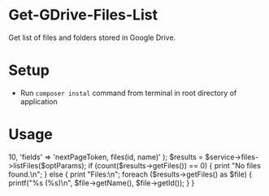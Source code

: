 # Get-GDrive-Files-List

Get list of files and folders stored in Google Drive.

# Setup
- Run `composer instal` command from terminal in root directory of application

# Usage
<?
  require('google-client.php');

  // Get the API client and construct the service object.
  $client = getClient();
  $service = new Google_Service_Drive($client);

  // Print the names and IDs for up to 10 files.
  $optParams = array(
    'pageSize' => 10,
    'fields' => 'nextPageToken, files(id, name)'
  );
  $results = $service->files->listFiles($optParams);

  if (count($results->getFiles()) == 0) {
    print "No files found.\n";
  } else {
    print "Files:\n";
    foreach ($results->getFiles() as $file) {
      printf("%s (%s)\n", $file->getName(), $file->getId());
    }
  }
